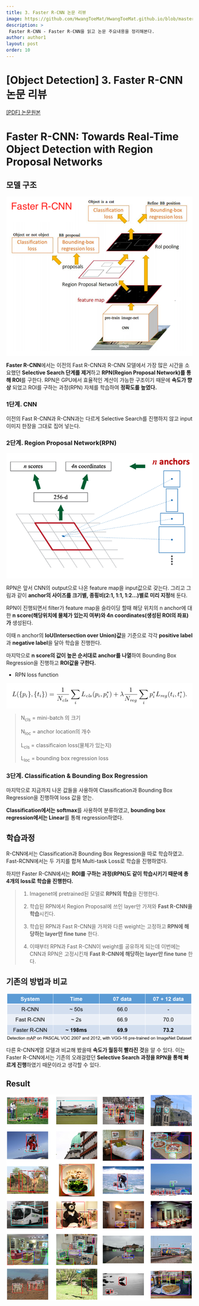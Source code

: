 ```yaml
---
title: 3. Faster R-CNN 논문 리뷰
image: https://github.com/HwangToeMat/HwangToeMat.github.io/blob/master/Paper-Review/image/FasterRCNN/img0.jpg?raw=true
description: >
 Faster R-CNN - Faster R-CNN을 읽고 논문 주요내용을 정리해본다.
author: author1
layout: post
order: 10
---
```

# [Object Detection]  3. Faster R-CNN 논문 리뷰

<a href="https://arxiv.org/abs/1506.01497">[PDF] 논문원본</a>

# Faster R-CNN: Towards Real-Time Object Detection with Region Proposal Networks

## 모델 구조

<img src="https://github.com/HwangToeMat/HwangToeMat.github.io/blob/master/Paper-Review/image/FasterRCNN/img1.png?raw=true" style="max-width:100%;margin-left: auto; margin-right: auto; display: block;">

**Faster R-CNN**에서는 이전의 Fast R-CNN과 R-CNN 모델에서 가장 많은 시간을 소요했던 **Selective Search 단계를 제거**하고 **RPN(Region Proposal Network)를 통해 ROI**를 구한다. RPN은 GPU에서 효율적인 계산이 가능한 구조이기 때문에 **속도가 향상** 되었고 ROI를 구하는 과정(RPN) 자체를 학습하여 **정확도를 높였다.**

### 1단계. CNN

이전의 Fast R-CNN과 R-CNN과는 다르게 Selective Search를 진행하지 않고 input 이미지 한장을 그대로 집어 넣는다.

### 2단계. Region Proposal Network(RPN)

<img src="https://github.com/HwangToeMat/HwangToeMat.github.io/blob/master/Paper-Review/image/FasterRCNN/img2.png?raw=true" style="max-width:100%;margin-left: auto; margin-right: auto; display: block;">

RPN은 앞서 CNN의 output으로 나온 feature map을 input값으로 갖는다. 그리고 그림과 같이 **anchor의 사이즈를 크기별, 종횡비(2:1, 1:1, 1:2...)별로 미리 지정**해 둔다. 

RPN이 진행되면서 filter가 feature map을 슬라이딩 할때 해당 위치의 n anchor에 대한 **n score(해당위치에 물체가 있는지 여부)와 4n coordinates(생성된 ROI의 좌표)가** 생성된다.

이때 n anchor의 **IoU(Intersection over Union)값**을 기준으로 각각 **positive label**과 **negative label**을 달아 학습을 진행한다.

마지막으로 **n score의 값이 높은 순서대로 anchor를 나열**하여 Bounding Box Regression을 진행하고 **ROI값을 구한다.**

* RPN loss function

<img src="https://github.com/HwangToeMat/HwangToeMat.github.io/blob/master/Paper-Review/image/FasterRCNN/img3.png?raw=true" style="max-width:100%;margin-left: auto; margin-right: auto; display: block;">

> N<sub>cls</sub> = mini-batch 의 크기
>
> N<sub>loc</sub> = anchor location의 개수
>
> L<sub>cls</sub> = classificaion loss(물체가 있는지)
>
> L<sub>loc</sub> = bounding box regression loss 

### 3단계. Classification & Bounding Box Regression

마지막으로 지금까지 나온 값들을 사용하여 Classification과 Bounding Box Regression을 진행하여 loss 값을 얻는.

**Classification에서는 softmax**를 사용하여 분류하였고, **bounding box regression에서는 Linear**를 통해 regression하였다.

## 학습과정

R-CNN에서는 Classification과 Bounding Box Regression을 따로 학습하였고. Fast-RCNN에서는 두 가지를 합쳐 Multi-task Loss로 학습을 진행하였다.

하지만 Faster R-CNN에서는 **ROI를 구하는 과정(RPN)도 같이 학습시키기 때문에 총 4개의 loss로 학습을 진행한다.**

> 01. Imagenet에 pretrained된 모델로 **RPN의 학습**을 진행한다. 
>
> 02. 학습된 RPN에서 Region Proposal에 쓰인 layer만 가져와 **Fast R-CNN을 학습**시킨다.
>
> 03. 학습된 RPN과 Fast R-CNN을 가져와 다른 weight는 고정하고 **RPN에 해당하는 layer만 fine tune** 한다. 
>
> 04. 이때부터 RPN과 Fast R-CNN이 weight를 공유하게 되는데 이번에는 CNN과 RPN은 고정시킨채 **Fast R-CNN에 해당하는 layer만 fine tune** 한다.

## 기존의 방법과 비교

<img src="https://github.com/HwangToeMat/HwangToeMat.github.io/blob/master/Paper-Review/image/FasterRCNN/img4.png?raw=true" style="max-width:100%;margin-left: auto; margin-right: auto; display: block;">

다른 R-CNN계열 모델과 비교해 봤을때 **속도가 월등히 빨라진 것**을 알 수 있다. 이는 Faster R-CNN에서는 기존의 오래걸렸던 **Selective Search 과정을 RPN을 통해 빠르게 진행**하였기 때문이라고 생각할 수 있다.

## Result

<img src="https://github.com/HwangToeMat/HwangToeMat.github.io/blob/master/Paper-Review/image/FasterRCNN/img5.png?raw=true" style="max-width:100%;margin-left: auto; margin-right: auto; display: block;">
